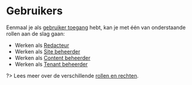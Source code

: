 # Gebruikers

Eenmaal je als [gebruiker toegang](/redactie/content/toegang-aanvragen) hebt, kan je met één van onderstaande rollen aan de slag gaan:

* Werken als [Redacteur](/redactie/content/toegang-redacteur)
* Werken als [Site beheerder](/redactie/content/toegang-site-beheerder)
* Werken als [Content beheerder](/redactie/content/toegang-content-beheerder)
* Werken als [Tenant beheerder](/redactie/content/toegang-tenant-beheerder)

?> Lees meer over de verschillende [rollen en rechten](/redactie/content/toegang-rollen-rechten).